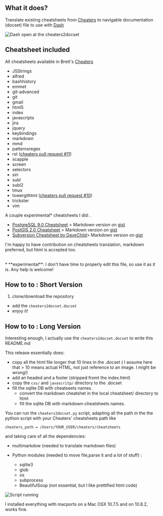 ## What it does?

Translate existing cheatsheets from [Cheaters](http://brettterpstra.com/2012/03/04/cheaters-customizable-cheat-sheet-system/) to navigable documentation (docset) file to use with [Dash](http://kapeli.com/dash)

![Dash open at the cheaters2docset](https://dl.dropboxusercontent.com/u/4762299/github_img/cheaters2docset/dash_cheaters.png)

## Cheatsheet included

All cheatsheets available in Brett's [Cheaters](http://brettterpstra.com/2012/03/04/cheaters-customizable-cheat-sheet-system/)

- JSStrings
- alfred
- bashhistory
- emmet
- git-advanced
- git
- gmail
- html5
- index
- javascripts
- jira
- jquery
- keybindings
- markdown
- mmd
- patternsregex
- rst ([cheaters pull request #11](http://github.com/ttscoff/cheaters/pull/11))
- scapple
- screen
- selectors
- siri
- subl
- subl2
- tmux
- towergithtml ([cheaters pull request #10](http://github.com/ttscoff/cheaters/pull/10))
- trickster
- vim

A couple experimental* cheatsheets I did:
.


- [PostgreSQL 9.0 Cheatsheet](http://www.postgresonline.com/special_feature.php?sf_name=postgresql90_cheatsheet&amp;outputformat=html) > Markdown version on [gist](https://gist.github.com/kidpixo/5618697)
- [PostGIS 2.0 Cheatsheet](http://www.postgis.us/downloads/postgis20_cheatsheet.html) >  Markdown version on [gist](https://gist.github.com/kidpixo/5698476)
- [Subversion Cheatsheet by DaveChild](http://www.cheatography.com/davechild/cheat-sheets/subversion/)> Markdown version on [gist](https://gist.github.com/kidpixo/5699219)

I'm happy to have contribution on cheatsheets translation, markdown preferred, but html is accepted too.

<br/>
* **experimental**: I don't have time to properly edit this file, so use it as it is. Any help is welcome!


## How to to : Short Version

1. clone/download the repository
- add the `cheaters2docset.docset`
- enjoy it!

## How to to : Long Version

Interesting enough, I actually use the `cheaters2docset.docset` to write this README.md

This release essentially does:

- copy all the html file longer that 10 lines in the .docset ( I assume here that > 10 means actual HTML, not just reference to an image. I might be wrong!)
- add an headed and a footer (stripped fromt the index.html)
- copy the `css/` and `javascritp/` directory to the .docset
- fill the sqlite DB with cheatseets names.
    - convert the markdown cheatshet in the local cheatsheet/ directory to html
    - fill the sqlite DB with markdown-cheatsheets names.

You can run the `cheaters2docset.py` script, adapting all the path in the the python script with your Cheaters' cheatsheets path like 

    cheaters_path = /Users/YOUR_USER/cheaters/cheatsheets

 and taking care of all the dependencies:

- multimarkdow (needed to translate markdown files)

- Python modules (needed to move file,parse it and a lot of stuff) :

    - sqlite3
    - glob
    - os
    - subprocess
    - BeautifulSoup (not essential, but I like prettified html code)

![Script running](https://dl.dropboxusercontent.com/u/4762299/github_img/cheaters2docset/compiling.png)

I installed everything with macports on a Mac OSX 10.7.5 and on 10.8.2, works fine. 

